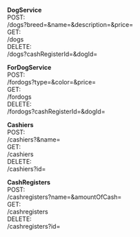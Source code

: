 **DogService**  
POST:  
/dogs?breed=&name=&description=&price=  
GET:  
/dogs  
DELETE:  
/dogs?cashRegisterId=&dogId=  

**ForDogService**  
POST:  
/fordogs?type=&color=&price=  
GET:  
/fordogs  
DELETE:  
/fordogs?cashRegisterId=&dogId=  

**Cashiers**  
POST:  
/cashiers?&name=  
GET:  
/cashiers  
DELETE:  
/cashiers?id=  

**CashRegisters**  
POST:  
/cashregisters?name=&amountOfCash=  
GET:  
/cashregisters  
DELETE:  
/cashregisters?id=  
